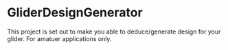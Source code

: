 # GliderDesignGenerator
This project is set out to make you able to deduce/generate design for your glider.
For amatuer applications only.